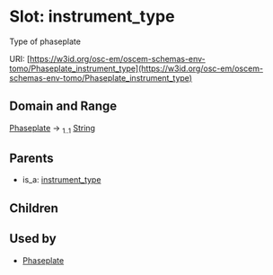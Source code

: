 
# Slot: instrument_type

Type of phaseplate

URI: [https://w3id.org/osc-em/oscem-schemas-env-tomo/Phaseplate_instrument_type](https://w3id.org/osc-em/oscem-schemas-env-tomo/Phaseplate_instrument_type)


## Domain and Range

[Phaseplate](Phaseplate.md) &#8594;  <sub>1..1</sub> [String](types/String.md)

## Parents

 *  is_a: [instrument_type](instrument_type.md)

## Children


## Used by

 * [Phaseplate](Phaseplate.md)

